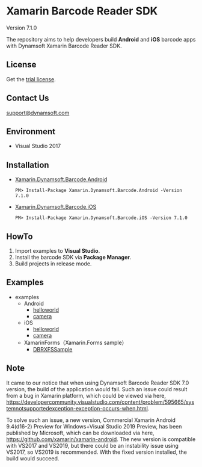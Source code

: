 # Xamarin Barcode Reader SDK

Version 7.1.0

The repository aims to help developers build **Android** and **iOS** barcode apps with Dynamsoft Xamarin Barcode Reader SDK.

## License
Get the [trial license](https://www.dynamsoft.com/CustomerPortal/Portal/Triallicense.aspx).

## Contact Us
<support@dynamsoft.com>

## Environment
* Visual Studio 2017

## Installation

- [Xamarin.Dynamsoft.Barcode.Android](https://www.nuget.org/packages/Xamarin.Dynamsoft.Barcode.Android/)

    ```
    PM> Install-Package Xamarin.Dynamsoft.Barcode.Android -Version 7.1.0
    ```

- [Xamarin.Dynamsoft.Barcode.iOS](https://www.nuget.org/packages/Xamarin.Dynamsoft.Barcode.iOS/)

    ```
    PM> Install-Package Xamarin.Dynamsoft.Barcode.iOS -Version 7.1.0
    ```

## HowTo
1. Import examples to **Visual Studio**.
2. Install the barcode SDK via **Package Manager**.
3. Build projects in release mode.

## Examples
- examples
    - Android
        - [helloworld](https://github.com/dynamsoft-dbr/xamarin/tree/master/examples/Android/helloworld)
        - [camera](https://github.com/dynamsoft-dbr/xamarin/tree/master/examples/Android/camera)
    - iOS
        - [helloworld](https://github.com/dynamsoft-dbr/xamarin/tree/master/examples/iOS/helloworld)
        - [camera](https://github.com/dynamsoft-dbr/xamarin/tree/master/examples/iOS/camera)
    - XamarinForms（Xamarin.Forms sample）
        - [DBRXFSSample](https://github.com/dynamsoft-dbr/xamarin/tree/master/examples/XamarinForms/DBRXFSample)
        
## Note
It came to our notice that when using Dynamsoft Barcode Reader SDK 7.0 version, the build of the application would fail. Such an issue could result from a bug in Xamarin platform, which could be viewed via here, https://developercommunity.visualstudio.com/content/problem/595665/systemnotsupportedexception-exception-occurs-when.html.

To solve such an issue, a new version, Commercial Xamarin Android 9.4(d16-2) Preview for Windows+Visual Studio 2019 Preview, has been published by Microsoft, which can be downloaded via here, https://github.com/xamarin/xamarin-android. The new version is compatible with VS2017 and VS2019, but there could be an instability issue using VS2017, so VS2019 is recommended. With the fixed version installed, the build would succeed.
